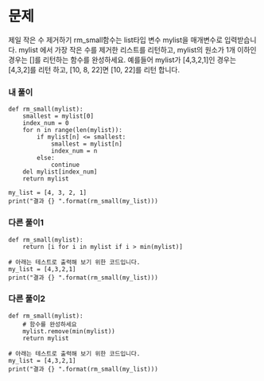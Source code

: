 # 문제
제일 작은 수 제거하기
rm_small함수는 list타입 변수 mylist을 매개변수로 입력받습니다.
mylist 에서 가장 작은 수를 제거한 리스트를 리턴하고, mylist의 원소가 1개 이하인 경우는 []를 리턴하는 함수를 완성하세요.
예를들어 mylist가 [4,3,2,1]인 경우는 [4,3,2]를 리턴 하고, [10, 8, 22]면 [10, 22]를 리턴 합니다.

### 내 풀이

```
def rm_small(mylist):
    smallest = mylist[0]
    index_num = 0
    for n in range(len(mylist)):
        if mylist[n] <= smallest:
            smallest = mylist[n]
            index_num = n
        else:
            continue
    del mylist[index_num]
    return mylist

my_list = [4, 3, 2, 1]
print("결과 {} ".format(rm_small(my_list)))
```

### 다른 풀이1
```
def rm_small(mylist):
    return [i for i in mylist if i > min(mylist)]

# 아래는 테스트로 출력해 보기 위한 코드입니다.
my_list = [4,3,2,1]
print("결과 {} ".format(rm_small(my_list)))
```

### 다른 풀이2
```
def rm_small(mylist):
    # 함수를 완성하세요
    mylist.remove(min(mylist))
    return mylist

# 아래는 테스트로 출력해 보기 위한 코드입니다.
my_list = [4,3,2,1]
print("결과 {} ".format(rm_small(my_list)))
```
